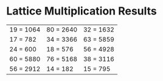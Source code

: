 # Lattice Multiplication Results

|   |   |   |
|---|---|---|
| 19 = 1064 | 80 = 2640 | 32 = 1632 |
| 17 = 782 | 34 = 3366 | 63 = 5859 |
| 24 = 600 | 18 = 576 | 56 = 4928 |
| 60 = 5880 | 76 = 5168 | 38 = 3116 |
| 56 = 2912 | 14 = 182 | 15 = 795 |
